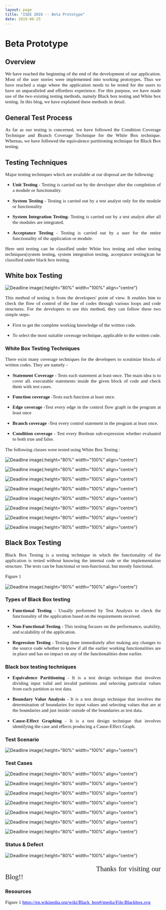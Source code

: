```yaml
---
layout: page
title: "ISEE 2019 -- Beta Prototype"
date: 2019-06-25
---
```


# Beta Prototype

## Overview

<p style="font-family:Times;font-size:110%;text-align:justify">We have reached the beginning of the end of the development of our application. Most of the user stories were implemented into working prototypes. Thus we have reached a stage where the application needs to be tested for the users to have an unparalleled and effortless experience. For this purpose, we have made use of the two existing testing methods, namely Black box testing and White box testing.  In this blog, we have explained these methods in detail.
</p>

## General Test Process

<p style="font-family:Times;font-size:110%;text-align:justify">As far as our testing is concerned, we have followed the Condition Coverage Technique and Branch Coverage Technique for the White Box technique. Whereas, we have followed the equivalence partitioning technique for Black Box testing.</p>

## Testing Techniques

<p style="font-family:Times;font-size:110%;text-align:justify">Major testing techniques which are available at our disposal are the following: </p>
  
<ul>
  <li><p style="font-family:Times;font-size:110%;text-align:justify"><b>Unit Testing</b> - Testing is carried out by the developer after the completion of a module or functionality.</p></li>
  <li><p style="font-family:Times;font-size:110%;text-align:justify"><b>System Testing</b> - Testing is carried out by a test analyst only for the module or functionality</p></li> 
  <li><p style="font-family:Times;font-size:110%;text-align:justify"><b>System Integration Testing</b>- Testing is carried out by a test analyst after all the modules are integrated.</p></li>
  <li><p style="font-family:Times;font-size:110%;text-align:justify"><b>Acceptance Testing</b> - Testing is carried out by a user for the entire functionality of the application or module.</p></li></ul>
  
  
<p style="font-family:Times;font-size:110%;text-align:justify">Here unit testing can be classified under White box testing and other testing techniques(system testing, system integration testing, acceptance testing)can be classified under black box testing.</p>
  
  
## White box Testing

![Deadline image]({{site.baseurl}}/images/whiteboxflow.PNG "Img 1"){:height="80%" width="100%" align="centre"}

<p style="font-family:Times;font-size:110%;text-align:justify">This method of testing is from the developers' point of view. It enables him to check the flow of control of the line of codes through various loops and code structures. For the developers to use this method, they can follow these two simple steps-</p>

<ul>
  <li><p style="font-family:Times;font-size:110%;text-align:justify">First to get the complete working knowledge of the written code. </p></li>
  <li><p style="font-family:Times;font-size:110%;text-align:justify">To select the most suitable coverage technique, applicable to the written code.</p></li></ul>


### White Box Testing Techniques  

<p style="font-family:Times;font-size:110%;text-align:justify">There exist many coverage techniques for the developers to scrutinize blocks of written codes. They are namely -</p>

<ul>
  <li><p style="font-family:Times;font-size:110%;text-align:justify"><b>Statement Coverage</b> - Tests each statement at least once. The main idea is to cover all. executable statements inside the given block of code and check them with test cases. </p></li>
  <li><p style="font-family:Times;font-size:110%;text-align:justify"><b>Function coverage</b> -Tests each function at least once.</p></li>
  <li><p style="font-family:Times;font-size:110%;text-align:justify"><b>Edge coverage</b> -Test every edge in the control flow graph in the program at least once</p></li>
  <li><p style="font-family:Times;font-size:110%;text-align:justify"><b>Branch coverage</b> -Test every control statement in the program at least once.</p></li>
  <li><p style="font-family:Times;font-size:110%;text-align:justify"><b>Condition coverage</b> - Test every Boolean sub-expression whether evaluated to both true and false.</p></li></ul>
  
<p style="font-family:Times;font-size:110%;text-align:justify">The following classes were tested using White Box Testing : </p>

![Deadline image]({{site.baseurl}}/images/WBCValidation.PNG "Img 1"){:height="80%" width="100%" align="centre"}

![Deadline image]({{site.baseurl}}/images/DateRangeWBC.PNG "Img 2"){:height="80%" width="100%" align="centre"}

![Deadline image]({{site.baseurl}}/images/onlogintest.PNG "Img 4"){:height="80%" width="100%" align="centre"}

![Deadline image]({{site.baseurl}}/images/onsetcurrencytest.PNG "Img 5"){:height="80%" width="100%" align="centre"}

![Deadline image]({{site.baseurl}}/images/sendmailtest.PNG "Img 6"){:height="80%" width="100%" align="centre"}

![Deadline image]({{site.baseurl}}/images/AddCurrencyWBC.PNG "Img 7"){:height="80%" width="100%" align="centre"}

![Deadline image]({{site.baseurl}}/images/DeleteTransactions.PNG "Img 8"){:height="80%" width="100%" align="centre"}

![Deadline image]({{site.baseurl}}/images/GetIconWBC.PNG "Img 9"){:height="80%" width="100%" align="centre"}

## Black Box Testing

<p style="font-family:Times;font-size:110%;text-align:justify">Black Box Testing is a testing technique in which the functionality of the application is tested without knowing the internal code or the implementation structure. The tests can be functional or non-functional, but mostly functional. </p>

<p style="font-family:Times;font-size:110%;text-align:justify">Figure 1 </p>

![Deadline image]({{site.baseurl}}/images/Blackbox.svg "Img 1"){:height="80%" width="100%" align="centre"}

### Types of Black Box testing

<ul>
  <li><p style="font-family:Times;font-size:110%;text-align:justify"><b>Functional Testing</b> - Usually performed by Test Analysts to check the functionality of the application based on the requirements received. </p></li>
  <li><p style="font-family:Times;font-size:110%;text-align:justify"><b>Non-Functional Testing</b> - This testing focuses on the performance, usability, and scalability of the application.</p></li>
  <li><p style="font-family:Times;font-size:110%;text-align:justify"><b>Regression Testing</b> - Testing done immediately after making any changes to the source code whether to know if all the earlier working functionalities are in place and has no impact on any of the functionalities done earlier.</p></li></ul>


### Black box testing techniques 

<ul>
  <li><p style="font-family:Times;font-size:110%;text-align:justify"><b>Equivalence Partitioning</b> - It is a test design technique that involves dividing input valid and invalid partitions and selecting particular values from each partition as test data. </p></li>
  <li><p style="font-family:Times;font-size:110%;text-align:justify"><b>Boundary Value Analysis</b> - It is a test design technique that involves the determination of boundaries for input values and selecting values that are at the boundaries and just inside/ outside of the boundaries as test data.</p></li>
  <li><p style="font-family:Times;font-size:110%;text-align:justify"><b>Cause-Effect Graphing</b> - It is a test design technique that involves identifying the case and effects producing a Cause-Effect Graph.</p></li></ul>
  
### Test Scenario  
  
![Deadline image]({{site.baseurl}}/images/Testscenario.PNG "Test Scenario"){:height="80%" width="100%" align="centre"}

### Test Cases

![Deadline image]({{site.baseurl}}/images/Testcase1.PNG "Test Case 1"){:height="80%" width="100%" align="centre"}

![Deadline image]({{site.baseurl}}/images/Testcase2.PNG "Test Case 2"){:height="80%" width="100%" align="centre"}

![Deadline image]({{site.baseurl}}/images/Testcase3.PNG "Test Case 3"){:height="80%" width="100%" align="centre"} 

![Deadline image]({{site.baseurl}}/images/Testcase4.PNG "Test Case 4"){:height="80%" width="100%" align="centre"} 

![Deadline image]({{site.baseurl}}/images/Testcase5.PNG "Test Case 5"){:height="80%" width="100%" align="centre"} 

![Deadline image]({{site.baseurl}}/images/Testcase6.PNG "Test Case 6"){:height="80%" width="100%" align="centre"} 

![Deadline image]({{site.baseurl}}/images/Testcase7.PNG "Test Case 7"){:height="80%" width="100%" align="centre"} 

### Status & Defect

![Deadline image]({{site.baseurl}}/images/Statusanddefects.PNG "Status & Defects"){:height="80%" width="100%" align="centre"} 
  

<p style="font-family:Times;font-size:160%;text-align:justify">&nbsp;&nbsp;&nbsp;&nbsp;&nbsp;&nbsp;&nbsp;&nbsp;&nbsp;&nbsp;&nbsp;&nbsp;&nbsp;&nbsp;&nbsp;&nbsp;&nbsp;&nbsp;&nbsp;&nbsp;&nbsp;&nbsp;&nbsp;&nbsp;&nbsp;&nbsp;&nbsp;&nbsp;&nbsp;&nbsp;&nbsp;&nbsp;&nbsp;&nbsp;&nbsp;&nbsp;&nbsp;&nbsp;&nbsp;&nbsp;&nbsp;&nbsp;&nbsp;Thanks for visiting our Blog!!</p>

### Resources 

<p style="font-family:Times;font-size:110%;text-align:justify"> Figure 1 <a href="https://en.wikipedia.org/wiki/Model%E2%80%93view%E2%80%93controller#/media/File:MVC-Process.svg" style="color: rgb(0,0,255)">https://en.wikipedia.org/wiki/Black_box#/media/File:Blackbox.svg</a></p>







